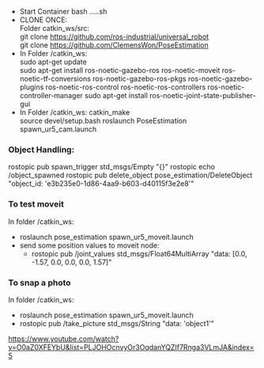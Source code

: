 - Start Container bash .....sh
- CLONE ONCE:  
   Folder catkin_ws/src:  
   git clone https://github.com/ros-industrial/universal_robot  
   git clone https://github.com/ClemensWon/PoseEstimation
- In Folder /catkin_ws:  
   sudo apt-get update  
   sudo apt-get install ros-noetic-gazebo-ros ros-noetic-moveit ros-noetic-tf-conversions ros-noetic-gazebo-ros-pkgs ros-noetic-gazebo-plugins ros-noetic-ros-control ros-noetic-ros-controllers ros-noetic-controller-manager
  sudo apt-get install ros-noetic-joint-state-publisher-gui
- In Folder /catkin_ws:
  catkin_make  
  source devel/setup.bash
  roslaunch PoseEstimation spawn_ur5_cam.launch


### Object Handling:
  rostopic pub spawn_trigger std_msgs/Empty "{}"
  rostopic echo /object_spawned
  rostopic pub delete_object pose_estimation/DeleteObject "object_id: 'e3b235e0-1d86-4aa9-b603-d40115f3e2e8'"

### To test moveit
In folder /catkin_ws:
- roslaunch pose_estimation spawn_ur5_moveit.launch
- send some position values to moveit node:
  - rostopic pub /joint_values std_msgs/Float64MultiArray "data: [0.0, -1.57, 0.0, 0.0, 0.0, 1.57]"


### To snap a photo
In folder /catkin_ws:
- roslaunch pose_estimation spawn_ur5_moveit.launch
- rostopic pub /take_picture std_msgs/String "data: 'object1'"


https://www.youtube.com/watch?v=O0aZ0XFEYbU&list=PLJOHOcnvyOr3OqdanYQZIf7Rnga3VLmJA&index=5
